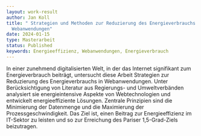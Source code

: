 ```yaml
---
layout: work-result
author: Jan Koll
title: " Strategien und Methoden zur Reduzierung des Energieverbrauchs in
  Webanwendungen"
date: 2024-01-15
type: Masterarbeit
status: Published
keywords: Energieeffizienz, Webanwendungen, Energieverbrauch
---
```

In einer zunehmend digitalisierten Welt, in der das Internet signifikant zum Energieverbrauch beiträgt, untersucht diese Arbeit Strategien zur Reduzierung des Energieverbrauchs in Webanwendungen. Unter Berücksichtigung von Literatur aus Regierungs- und Umweltverbänden analysiert sie energieintensive Aspekte von Webtechnologien und entwickelt energieeffiziente Lösungen. Zentrale Prinzipien sind die Minimierung der Datenmenge und die Maximierung der Prozessgeschwindigkeit. Das Ziel ist, einen Beitrag zur Energieeffizienz im IT-Sektor zu leisten und so zur Erreichung des Pariser 1,5-Grad-Ziels beizutragen.
